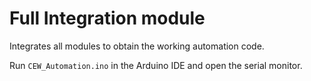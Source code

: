 # Full Integration module

Integrates all modules to obtain the working automation code.

Run `CEW_Automation.ino` in the Arduino IDE and open the serial monitor.